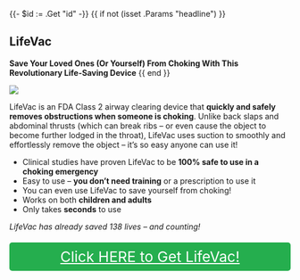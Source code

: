 {{- $id := .Get "id" -}}
{{ if not (isset .Params "headline") }}
## LifeVac

**Save Your Loved Ones (Or Yourself) From Choking With This Revolutionary Life-Saving Device**
{{ end }}

[![](/list/life-vac-title.jpg)](https://t.gadgetadvisers.com/click/{{$id}})

LifeVac is an FDA Class 2 airway clearing device that **quickly and safely removes obstructions when someone is choking**. Unlike back slaps and abdominal thrusts (which can break ribs – or even cause the object to become further lodged in the throat), LifeVac uses suction to smoothly and effortlessly remove the object – it’s so easy anyone can use it!

- Clinical studies have proven LifeVac to be **100% safe to use in a choking emergency**
- Easy to use – **you don’t need training** or a prescription to use it
- You can even use LifeVac to save yourself from choking!
- Works on both **children and adults**
- Only takes **seconds** to use

*LifeVac has already saved 138 lives – and counting!*

<a href="(https://t.gadgetadvisers.com/click/{{$id}})" style="color: white;">
   <div style="text-align:center;background-color:#25ae4e;margin-bottom:20px;margin-top:20px;width: 100%;-webkit-border-radius: 5px;">
      <div style="color: white; padding: 10px;font-size: 26px;">
      Click HERE to Get LifeVac!
      </div>
   </div>
</a>